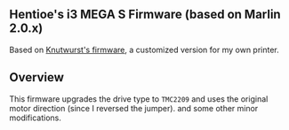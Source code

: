 ## Hentioe's i3 MEGA S Firmware (based on Marlin 2.0.x)

Based on [Knutwurst's firmware](https://github.com/knutwurst/Marlin-2-0-x-Anycubic-i3-MEGA-S), a customized version for my own printer.

## Overview

This firmware upgrades the drive type to `TMC2209` and uses the original motor direction (since I reversed the jumper). and some other minor modifications.
